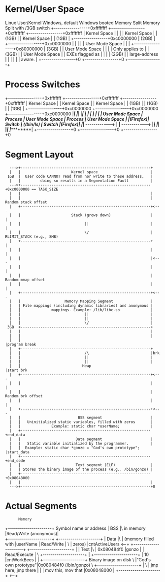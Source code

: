 # Kernel/User Space

  Linux User/Kernel                   Windows, default                    Windows booted
    Memory Split                        Memory Split                     with /3GB switch
 +-----------------+0xffffffff      +-----------------+0xffffffff       +-----------------+0xffffffff
 |   Kernel Space  |                |                 |                 |   Kernel Space  |
 |       (1GB)     |                |   Kernel Space  |                 |      (1GB)      |
 +-----------------+0xc0000000      |       (2GB)     |                 +-----------------+0xc0000000
 |                 |                |                 |                 | User Mode Space |
 |                 |                +-----------------+0x80000000       |      (3GB)      |
 | User Mode Space |                |                 |                 | Only applies to |
 |      (3GB)      |                | User Mode Space |                 | EXEs flagged as |
 |                 |                |       (2GB)     |                 |  large-address  |
 |                 |                |                 |                 |     aware.      |
 +-----------------+0               +-----------------+0                +-----------------+


# Process Switches

 +-----------------+0xffffffff       +-----------------+0xffffffff       +-----------------+0xffffffff
 |   Kernel Space  |                 |   Kernel Space  |                 |   Kernel Space  |
 |       (1GB)     |                 |       (1GB)     |                 |       (1GB)     |
 +-----------------+0xc0000000       +-----------------+0xc0000000       +-----------------+0xc0000000
 |*****************|                 |*****************|                 |*****************|
 |                 |                 |                 |                 |                 |
 | User Mode Space |     Process     | User Mode Space |     Process     | User Mode Space |
 |****(Firefox)****|     Switch      |     (/bin/ls)   |     Switch      |*****(Firefox)***|
 |*****************|  ------------>  |                 |  ------------>  |*****************|
 |*****************|                 |*****************|                 |*****************|
 +-----------------+0                +-----------------+0                +-----------------+0


# Segment Layout

      --->+-----------------------------------------------------------+
      |   |                       Kernel space                        |
     1GB  |  User code CANNOT read from nor write to these address,   |
      |   |         doing so results in a Segmentation Fault          |
      --->+-----------------------------------------------------------+0xc0000000 == TASK_SIZE
      |   |                                                           |
      |   |                                                           | Random stack offset
      |   +-----------------------------------------------------------+<---
      |   |                       Stack (grows down)                  |   |
      |   |                             ||                            |   |
      |   |                             \/                            |  RLIMIT_STACK (e.g., 8MB)
      |   +-----------------------------------------------------------+   |
      |   |                                                           |   |
      |   |                                                           |<---
      |   |                                                           |   |
      |   |                                                           |  Random mmap offset
      |   |                                                           |   |
      |   +-----------------------------------------------------------+<---
      |   |                    Memory Mapping Segment                 |
      |   | File mappings (including dynamic libraries) and anonymous |
      |   |              mappings. Example: /lib/libc.so              |
      |   |                             ||                            |
      |   |                             ||                            |
      |   |                             \/                            |
     3GB  +-----------------------------------------------------------+
      |   |                                                           |
      |   |                                                           |
      |   |                                                           |program break
      |   +-----------------------------------------------------------+
      |   |                             /\                            |brk
      |   |                             ||                            |
      |   |                             ||                            |
      |   |                            Heap                           |start brk
      |   +-----------------------------------------------------------+<---
      |   |                                                           |   |
      |   |                                                           |  Random brk offset
      |   |                                                           |   |
      |   +-----------------------------------------------------------+<---
      |   |                          BSS segment                      |
      |   |   Uninitialized static variables, filled with zeros       |
      |   |              Example: static char *userName;              |
      |   +-----------------------------------------------------------+end_data
      |   |                         Data segment                      |
      |   |   Static variable initialized by the programmer.          |
      |   |  Example: static char *gonzo = "God's own prototype";     |start_data
      |   +-----------------------------------------------------------+end_code
      |   |                         Text segment (ELF)                |
      |   | Stores the binary image of the process (e.g., /bin/gonzo) |
      |   +-----------------------------------------------------------+0x08048000
      |   |                                                           |
      --->+-----------------------------------------------------------+0


# Actual Segments

          Memory
 +----------------------+                        Symbol name or address
 |         BSS          |\                             in memory
 |Read/Write (anonymous)| \
 +----------------------+  \+---------------------+
 |         Data         |\  | (memory filled with |userName
 |      Read/Write      | \ |        zeros)       |cntActiveUsers  <--+
 +----------------------+  \+---------------------+                   |
 |         Text         |\  |      0x080484f0     |gonzo              |
 |      Read/Execute    | \ +---------------------+                   |
 +----------------------+  \|         10          |cntWorkBees        |
                        |   +---------------------+               Binary image on disk
                        \   |"God's own prototype"|0x080484f0        (/bin/gonzo)
                         \  +---------------------+                   |
                          \ | jmp here, jmp there |                   |
                           \| mov this, mov that  |0x08048000         |
                            +---------------------+                <--+
